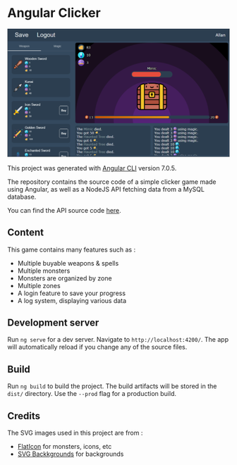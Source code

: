 # Angular Clicker

![Game screenshot](/media/game.png)

This project was generated with [Angular CLI](https://github.com/angular/angular-cli) version 7.0.5.

The repository contains the source code of a simple clicker game made using Angular, as well as a NodeJS API fetching data from a MySQL database.

You can find the API source code [here](https://github.com/demarbre1u/AngularClicker_API).

## Content

This game contains many features such as :
- Multiple buyable weapons & spells
- Multiple monsters
- Monsters are organized by zone
- Multiple zones
- A login feature to save your progress
- A log system, displaying various data

## Development server

Run `ng serve` for a dev server. Navigate to `http://localhost:4200/`. The app will automatically reload if you change any of the source files.

## Build

Run `ng build` to build the project. The build artifacts will be stored in the `dist/` directory. Use the `--prod` flag for a production build.

## Credits

The SVG images used in this project are from : 
- [FlatIcon](https://www.flaticon.com/) for monsters, icons, etc
- [SVG Backkgrounds](https://www.svgbackgrounds.com/) for backgrounds
